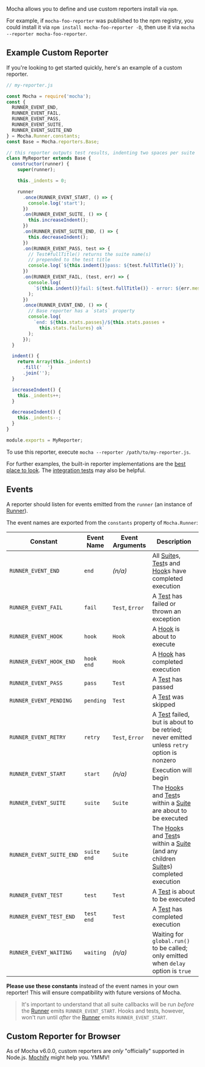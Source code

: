 Mocha allows you to define and use custom reporters install via `npm`.

For example, if `mocha-foo-reporter` was published to the npm registry, you could install it via `npm install mocha-foo-reporter -D`, then use it via `mocha --reporter mocha-foo-reporter`.

## Example Custom Reporter

If you're looking to get started quickly, here's an example of a custom reporter.

```js
// my-reporter.js

const Mocha = require('mocha');
const {
  RUNNER_EVENT_END,
  RUNNER_EVENT_FAIL,
  RUNNER_EVENT_PASS,
  RUNNER_EVENT_SUITE,
  RUNNER_EVENT_SUITE_END
} = Mocha.Runner.constants;
const Base = Mocha.reporters.Base;

// this reporter outputs test results, indenting two spaces per suite
class MyReporter extends Base {
  constructor(runner) {
    super(runner);

    this._indents = 0;

    runner
      .once(RUNNER_EVENT_START, () => {
        console.log('start');
      })
      .on(RUNNER_EVENT_SUITE, () => {
        this.increaseIndent();
      })
      .on(RUNNER_EVENT_SUITE_END, () => {
        this.decreaseIndent();
      })
      .on(RUNNER_EVENT_PASS, test => {
        // Test#fullTitle() returns the suite name(s)
        // prepended to the test title
        console.log(`${this.indent()}pass: ${test.fullTitle()}`);
      })
      .on(RUNNER_EVENT_FAIL, (test, err) => {
        console.log(
          `${this.indent()}fail: ${test.fullTitle()} - error: ${err.message}`
        );
      })
      .once(RUNNER_EVENT_END, () => {
        // Base reporter has a `stats` property
        console.log(
          `end: ${this.stats.passes}/${this.stats.passes +
            this.stats.failures} ok`
        );
      });
  }

  indent() {
    return Array(this._indents)
      .fill('  ')
      .join('');
  }

  increaseIndent() {
    this._indents++;
  }

  decreaseIndent() {
    this._indents--;
  }
}

module.exports = MyReporter;
```

To use this reporter, execute `mocha --reporter /path/to/my-reporter.js`.

For further examples, the built-in reporter implementations are the [best place to look](<(https://github.com/mochajs/mocha/tree/master/lib/reporters)>). The [integration tests](https://github.com/mochajs/mocha/tree/master/test/reporters) may also be helpful.

## Events

A reporter should listen for events emitted from the `runner` (an instance of [Runner]).

The event names are exported from the `constants` property of `Mocha.Runner`:

| Constant                 | Event Name  | Event Arguments | Description                                                                                 |
| ------------------------ | ----------- | --------------- | ------------------------------------------------------------------------------------------- |
| `RUNNER_EVENT_END`       | `end`       | _(n/a)_         | All [Suite]s, [Test]s and [Hook]s have completed execution                                  |
| `RUNNER_EVENT_FAIL`      | `fail`      | `Test`, `Error` | A [Test] has failed or thrown an exception                                                  |
| `RUNNER_EVENT_HOOK`      | `hook`      | `Hook`          | A [Hook] is about to execute                                                                |
| `RUNNER_EVENT_HOOK_END`  | `hook end`  | `Hook`          | A [Hook] has completed execution                                                            |
| `RUNNER_EVENT_PASS`      | `pass`      | `Test`          | A [Test] has passed                                                                         |
| `RUNNER_EVENT_PENDING`   | `pending`   | `Test`          | A [Test] was skipped                                                                        |
| `RUNNER_EVENT_RETRY`     | `retry`     | `Test`, `Error` | A [Test] failed, but is about to be retried; never emitted unless `retry` option is nonzero |
| `RUNNER_EVENT_START`     | `start`     | _(n/a)_         | Execution will begin                                                                        |
| `RUNNER_EVENT_SUITE`     | `suite`     | `Suite`         | The [Hook]s and [Test]s within a [Suite] are about to be executed                           |
| `RUNNER_EVENT_SUITE_END` | `suite end` | `Suite`         | The [Hook]s and [Test]s within a [Suite] (and any children [Suite]s) completed execution    |
| `RUNNER_EVENT_TEST`      | `test`      | `Test`          | A [Test] is about to be executed                                                            |
| `RUNNER_EVENT_TEST_END`  | `test end`  | `Test`          | A [Test] has completed execution                                                            |
| `RUNNER_EVENT_WAITING`   | `waiting`   | _(n/a)_         | Waiting for `global.run()` to be called; only emitted when `delay` option is `true`         |

**Please use these constants** instead of the event names in your own reporter! This will ensure compatibility with future versions of Mocha.

> It's important to understand that all suite callbacks will be run _before_ the [Runner] emits `RUNNER_EVENT_START`. Hooks and tests, however, won't run until _after_ the [Runner] emits `RUNNER_EVENT_START`.

## Custom Reporter for Browser

As of Mocha v6.0.0, custom reporters are _only_ "officially" supported in Node.js. [Mochify](https://npm.im/mochify) might help you. YMMV!

[runner]: /api/mocha.runner
[test]: /api/mocha.test
[hook]: /api/mocha.hook
[suite]: /api/mocha.suite
